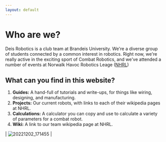 ```yaml
---
layout: default
---
```




# Who are we?
Deis Robotics is a club team at Brandeis University. We're a diverse group of students connected by a common interest in robotics. Right now, we're really active in the exciting sport of Combat Robotics, and we've attended a number of events at Norwalk Havoc Robotics Leage ([NHRL](https://www.nhrl.io/))


## What can you find in this website?
1. **Guides:** A hand-full of tutorials and write-ups, for things like wiring, designing, and manufacturing.
2. **Projects:** Our current robots, with links to each of their wikipedia pages at NHRL. 
3. **Calculations:** A calculator you can copy and use to calculate a variety of parameters for a combat robot.
4. **Wiki:** A link to our team wikipedia page at NHRL. 

| ![20221202_171455](https://user-images.githubusercontent.com/118695279/205403720-6ae4dc7b-3472-4c45-8148-8e8e778112bd.jpg) |
